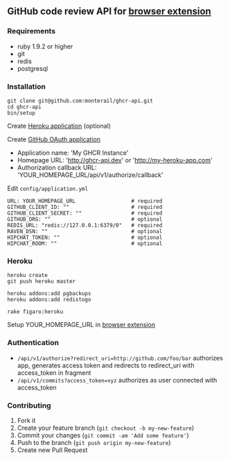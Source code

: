 ## GitHub code review API for [browser extension](https://github.com/monterail/ghcr)

### Requirements
  - ruby 1.9.2 or higher
  - git
  - redis
  - postgresql

### Installation
```
git clone git@github.com:monterail/ghcr-api.git
cd ghcr-api
bin/setup
```
Create [Heroku application](https://github.com/monterail/ghcr-api#Heroku) (optional)

Create [GitHub OAuth application](https://github.com/settings/applications/new)

- Application name: 'My GHCR Instance'
- Homepage URL: 'http://ghcr-api.dev' or 'http://my-heroku-app.com'
- Authorization callback URL: 'YOUR_HOMEPAGE_URL/api/v1/authorize/callback'

Edit `config/application.yml`

```
URL: YOUR_HOMEPAGE_URL                  # required
GITHUB_CLIENT_ID: ""                    # required
GITHUB_CLIENT_SECRET: ""                # required
GITHUB_ORG: ""                          # optional
REDIS_URL: "redis://127.0.0.1:6379/0"   # required
RAVEN_DSN: ""                           # optional
HIPCHAT_TOKEN: ""                       # optional
HIPCHAT_ROOM: ""                        # optional
```

### Heroku

```
heroku create
git push heroku master

heroku addons:add pgbackups
heroku addons:add redistogo

rake figaro:heroku
```

Setup YOUR_HOMEPAGE_URL in [browser extension](https://github.com/monterail/ghcr)

### Authentication

- `/api/v1/authorize?redirect_uri=http://github.com/foo/bar` authorizes app, generates access token and redirects to redirect_uri with access_token in fragment
- `/api/v1/commits?access_token=xyz` authorizes as user connected with access_token

### Contributing

1. Fork it
2. Create your feature branch (`git checkout -b my-new-feature`)
3. Commit your changes (`git commit -am 'Add some feature'`)
4. Push to the branch (`git push origin my-new-feature`)
5. Create new Pull Request

